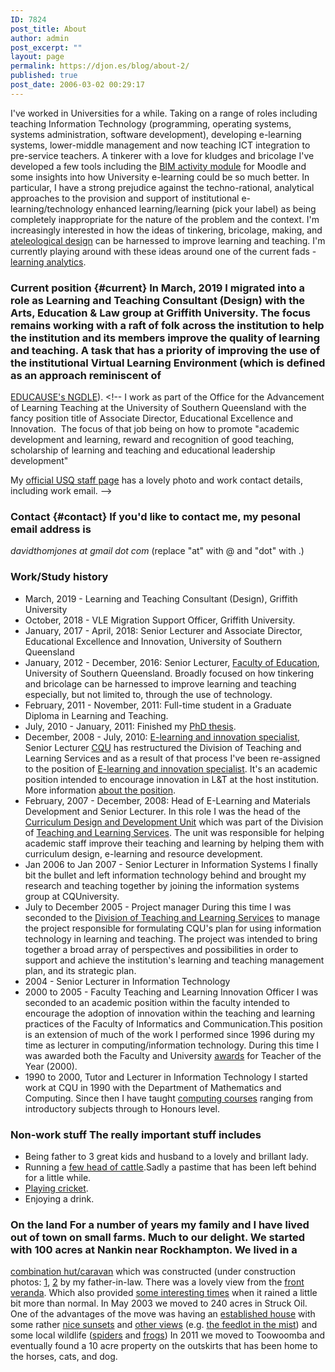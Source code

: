 ```yaml
---
ID: 7824
post_title: About
author: admin
post_excerpt: ""
layout: page
permalink: https://djon.es/blog/about-2/
published: true
post_date: 2006-03-02 00:29:17
---
```

I've worked in Universities for a while. Taking on a range of roles including teaching Information Technology (programming, operating systems, systems administration, software development), developing e-learning systems, lower-middle management and now teaching ICT integration to pre-service teachers. A tinkerer with a love for kludges and bricolage I've developed a few tools including the [BIM activity module][1] for Moodle and some insights into how University e-learning could be so much better. In particular, I have a strong prejudice against the techno-rational, analytical approaches to the provision and support of institutional e-learning/technology enhanced learning/learning (pick your label) as being completely inappropriate for the nature of the problem and the context. I'm increasingly interested in how the ideas of tinkering, bricolage, making, and [ateleological design][2] can be harnessed to improve learning and teaching. I'm currently playing around with these ideas around one of the current fads - [learning analytics][3]. 
### Current position {#current} In March, 2019 I migrated into a role as Learning and Teaching Consultant (Design) with the Arts, Education & Law group at Griffith University. The focus remains working with a raft of folk across the institution to help the institution and its members improve the quality of learning and teaching. A task that has a priority of improving the use of the institutional Virtual Learning Environment (which is defined as an approach reminiscent of 

[EDUCAUSE's NGDLE][4]). <!-- I work as part of the Office for the Advancement of Learning Teaching  at the University of Southern Queensland with the fancy position title of Associate Director, Educational Excellence and Innovation.  The focus of that job being on how to promote "academic development and learning, reward and recognition of good teaching, scholarship of learning and teaching and educational leadership development"

My <a href="http://apps.usq.edu.au/StaffSearch/default.aspx?staffsearchaction=showdetails&staffsearchrecordid=5543">official USQ staff page</a> has a lovely photo and work contact details, including work email. -->

<!--
<h3 id="bio">Draft bio for conferences</h3>
David Jones has tinkered at the intersection of learning, teaching and digital technology in higher education since the last days of print-based distance education in the early 90s. In that time he's taught in information technology, information systems, teacher education, and tertiary teaching programs. He currently works for USQ's Office for the Advancement of Learning and Teaching. His primary research interest has been in <a href="https://eprints.usq.edu.au/26696/13/Jones_Clark_ascilite_2014_PV.pdf">theorising</a>, developing, supporting, and using digital systems that are actually useful and easy to use for learners and teachers. His current focus is on enabling teacher DIY learning analytics and exploring its impact on learning and teaching. -->

### Contact {#contact} If you'd like to contact me, my pesonal email address is 

*davidthomjones at gmail dot com* (replace "at" with @ and "dot" with .) 
### Work/Study history

*   March, 2019 - Learning and Teaching Consultant (Design), Griffith University 
*   October, 2018 - VLE Migration Support Officer, Griffith University.
*   January, 2017 - April, 2018: Senior Lecturer and Associate Director, Educational Excellence and Innovation, University of Southern Queensland
*   January, 2012 - December, 2016: Senior Lecturer, [Faculty of Education][5], University of Southern Queensland. Broadly focused on how tinkering and bricolage can be harnessed to improve learning and teaching especially, but not limited to, through the use of technology.
*   February, 2011 - November, 2011: Full-time student in a Graduate Diploma in Learning and Teaching.
*   July, 2010 - January, 2011: Finished my [PhD thesis][6].
*   December, 2008 - July, 2010: [E-learning and innovation specialist][7], Senior Lecturer [CQU][8] has restructured the Division of Teaching and Learning Services and as a result of that process I've been re-assigned to the position of [E-learning and innovation specialist][7]. It's an academic position intended to encourage innovation in L&T at the host institution. More information [about the position][7].
*   February, 2007 - December, 2008: Head of E-Learning and Materials Development and Senior Lecturer. In this role I was the head of the [Curriculum Design and Development Unit][9] which was part of the Division of [Teaching and Learning Services][10]. The unit was responsible for helping academic staff improve their teaching and learning by helping them with curriculum design, e-learning and resource development.
*   Jan 2006 to Jan 2007 - Senior Lecturer in Information Systems I finally bit the bullet and left information technology behind and brought my research and teaching together by joining the information systems group at CQUniversity.
*   July to December 2005 - Project manager During this time I was seconded to the [Division of Teaching and Learning Services][10] to manage the project responsible for formulating CQU's plan for using information technology in learning and teaching. The project was intended to bring together a broad array of perspectives and possibilities in order to support and achieve the institution's learning and teaching management plan, and its strategic plan.
*   2004 - Senior Lecturer in Information Technology
*   2000 to 2005 - Faculty Teaching and Learning Innovation Officer I was seconded to an academic position within the faculty intended to encourage the adoption of innovation within the teaching and learning practices of the Faculty of Informatics and Communication.This position is an extension of much of the work I performed since 1996 during my time as lecturer in computing/information technology. During this time I was awarded both the Faculty and University [awards][11] for Teacher of the Year (2000).
*   1990 to 2000, Tutor and Lecturer in Information Technology I started work at CQU in 1990 with the Department of Mathematics and Computing. Since then I have taught [computing courses][12] ranging from introductory subjects through to Honours level.

### Non-work stuff The really important stuff includes 

*   Being father to 3 great kids and husband to a lovely and brillant lady.
*   Running a [few head of cattle][13].Sadly a pastime that has been left behind for a little while.
*   [Playing cricket][14].
*   Enjoying a drink.

### On the land For a number of years my family and I have lived out of town on small farms. Much to our delight. We started with 100 acres at Nankin near Rockhampton. We lived in a 

[combination hut/caravan][15] which was constructed (under construction photos: [1][16], [2][17] by my father-in-law. There was a lovely view from the [front veranda][18]. Which also provided [some interesting times][19] when it rained a little bit more than normal. In May 2003 we moved to 240 acres in Struck Oil. One of the advantages of the move was having an [established house][20] with some rather [nice sunsets][21] and [other views][22] (e.g. [the feedlot in the mist][23]) and some local wildlife ([spiders][24] and [frogs][25]) In 2011 we moved to Toowoomba and eventually found a 10 acre property on the outskirts that has been home to the horses, cats, and dog.

 [1]: https://djon.es/blog/research/bam-blog-aggregation-management/
 [2]: https://djon.es/blog/2009/06/05/ateleological-processes-definition-and-weaknesses/
 [3]: https://djon.es/blog/2013/10/03/the-irac-framework-locating-the-performance-zone-for-learning-analytics/
 [4]: https://library.educause.edu/resources/2015/12/7-things-you-should-know-about-ngdle
 [5]: www.usq.edu.au/education
 [6]: https://djon.es/blog/research/phd-thesis/
 [7]: https://djon.es/blog/elearning-and-innovation/
 [8]: http://www.cqu.edu.au/
 [9]: http://cddu.cqu.edu.au/
 [10]: http://dtls.cqu.edu.au/
 [11]: Awards/
 [12]: ../Teaching/
 [13]: http://www.flickr.com/photos/david_jones/sets/815827/
 [14]: http://www.flickr.com/photos/david_jones/sets/72157623951812043/
 [15]: http://www.flickr.com/photos/david_jones/51006659/in/set-1106685/
 [16]: http://www.flickr.com/photos/david_jones/1581095303/in/set-1106685/
 [17]: http://www.flickr.com/photos/david_jones/1581092797/in/set-1106685/
 [18]: http://www.flickr.com/photos/david_jones/51001307/in/set-1106685/
 [19]: http://www.flickr.com/photos/david_jones/1581979970/in/set-1106685/
 [20]: http://www.flickr.com/photos/david_jones/2520015647/in/set-1106685/
 [21]: http://www.flickr.com/photos/david_jones/2426010677/in/set-1106685/
 [22]: http://www.flickr.com/photos/david_jones/2153021135/in/set-1106685/
 [23]: http://www.flickr.com/photos/david_jones/51017339/in/set-1106685/
 [24]: http://www.flickr.com/photos/david_jones/2153068511/in/set-1106685/
 [25]: http://www.flickr.com/photos/david_jones/2426828336/in/set-1106685/